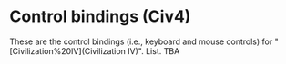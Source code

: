 # Control bindings (Civ4)

These are the control bindings (i.e., keyboard and mouse controls) for "[Civilization%20IV](Civilization IV)".
List.
TBA